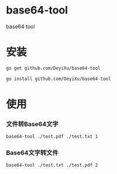 # base64-tool
base64 tool

# 安装

```bash
go get github.com/DeyiXu/base64-tool

go install github.com/DeyiXu/base64-tool
```

# 使用

### 文件转Base64文字

```bash
base64-tool ./test.pdf ./test.txt 1
```

### Base64文字转文件

```bash
base64-tool ./test.txt ./test.pdf 2
```

